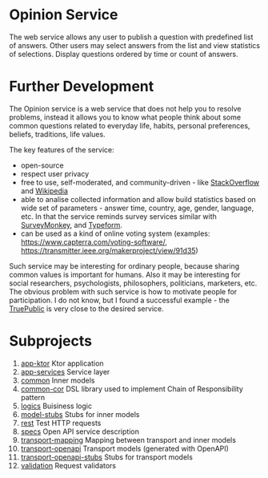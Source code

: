 # Opinion Service 

The web service allows any user to publish a question with predefined list of answers.
Other users may select answers from the list and view statistics of selections.
Display questions ordered by time or count of answers.

# Further Development

The Opinion service is a web service that does not help you to resolve problems,
instead it allows you to know what people think about some common questions
related to everyday life, habits, personal preferences, beliefs, traditions, life values.

The key features of the service:
- open-source
- respect user privacy
- free to use, self-moderated, and community-driven - like 
  [StackOverflow](https://stackoverflow.com/) and [Wikipedia](https://www.wikipedia.org/)
- able to analise collected information and allow build statistics based on
wide set of parameters - answer time, country, age, gender, language, etc.
In that the service reminds survey services similar with [SurveyMonkey](https://www.surveymonkey.com/),
and [Typeform](https://www.typeform.com/).  
- can be used as a kind of online voting system 
  (examples: https://www.capterra.com/voting-software/, https://transmitter.ieee.org/makerproject/view/91d35)

Such service may be interesting for ordinary people, because sharing common values is important for humans.
Also it may be interesting for social researchers, psychologists, philosophers, politicians, marketers, etc.
The obvious problem with such service is how to motivate people for participation.
I do not know, but I found a successful example - the [TruePublic](https://truepublic.com/) 
is very close to the desired service. 


# Subprojects

1. [app-ktor](app-ktor) Ktor application
2. [app-services](app-services) Service layer
3. [common](common) Inner models
4. [common-cor](common-cor) DSL library used to implement Chain of Responsibility pattern
5. [logics](logics) Buisiness logic
6. [model-stubs](model-stubs) Stubs for inner models
7. [rest](rest) Test HTTP requests
8. [specs](specs) Open API service description
9. [transport-mapping](transport-mapping) Mapping between transport and inner models
10. [transport-openapi](transport-openapi) Transport models (generated with OpenAPI)
11. [transport-openapi-stubs](transport-openapi-stubs) Stubs for transport models
12. [validation](validation) Request validators

